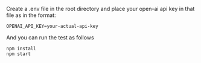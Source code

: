 Create a .env file in the root directory and place your open-ai api key in that file as in the format:

```
OPENAI_API_KEY=your-actual-api-key
```

And you can run the test as follows

```shell
npm install
npm start
```

